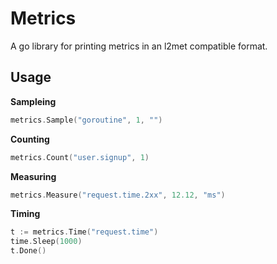 # Metrics

A go library for printing metrics in an l2met compatible format.

## Usage

**Sampleing**

```go
metrics.Sample("goroutine", 1, "")
```

**Counting**

```go
metrics.Count("user.signup", 1)
```

**Measuring**

```go
metrics.Measure("request.time.2xx", 12.12, "ms")
```

**Timing**

```go
t := metrics.Time("request.time")
time.Sleep(1000)
t.Done()
```
